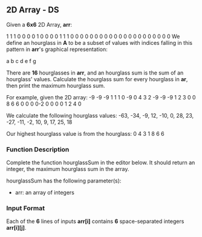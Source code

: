 ## 2D Array - DS

Given a **6x6** 2D Array, **arr**:

1 1 1 0 0 0
0 1 0 0 0 0
1 1 1 0 0 0
0 0 0 0 0 0
0 0 0 0 0 0
0 0 0 0 0 0
We define an hourglass in **A** to be a subset of values with indices falling in this pattern in **arr**'s graphical representation:

a b c
  d
e f g

There are **16** hourglasses in **arr**, and an hourglass sum is the sum of an hourglass' values. Calculate the hourglass sum for every hourglass in **ar**, then print the maximum hourglass sum.

For example, given the 2D array:
-9 -9 -9 1 1 1
 0 -9  0 4 3 2
-9 -9 -9 1 2 3
 0  0  8 6 6 0
 0  0  0-2 0 0
 0  0  1 2 4 0

We calculate the following hourglass values:
-63, -34, -9, 12,
-10,   0, 28, 23,
-27, -11, -2, 10,
  9,  17, 25, 18

Our highest hourglass value is from the hourglass:
0 4 3
  1
8 6 6

### Function Description

Complete the function hourglassSum in the editor below. It should return an integer, the maximum hourglass sum in the array.

hourglassSum has the following parameter(s):

* arr: an array of integers

### Input Format

Each of the **6** lines of inputs **arr[i]** contains **6** space-separated integers **arr[i][j]**.

